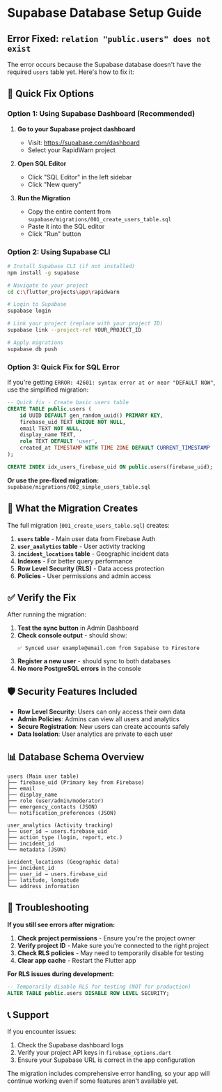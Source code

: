 # Supabase Database Setup Guide

## Error Fixed: `relation "public.users" does not exist`

The error occurs because the Supabase database doesn't have the required `users` table yet. Here's how to fix it:

## 🚀 Quick Fix Options

### Option 1: Using Supabase Dashboard (Recommended)

1. **Go to your Supabase project dashboard**
   - Visit: https://supabase.com/dashboard
   - Select your RapidWarn project

2. **Open SQL Editor**
   - Click "SQL Editor" in the left sidebar
   - Click "New query"

3. **Run the Migration**
   - Copy the entire content from `supabase/migrations/001_create_users_table.sql`
   - Paste it into the SQL editor
   - Click "Run" button

### Option 2: Using Supabase CLI

```bash
# Install Supabase CLI (if not installed)
npm install -g supabase

# Navigate to your project
cd c:\flutter_projects\app\rapidwarn

# Login to Supabase
supabase login

# Link your project (replace with your project ID)
supabase link --project-ref YOUR_PROJECT_ID

# Apply migrations
supabase db push
```

### Option 3: Quick Fix for SQL Error

If you're getting `ERROR: 42601: syntax error at or near "DEFAULT NOW"`, use the simplified migration:

```sql
-- Quick fix - Create basic users table
CREATE TABLE public.users (
    id UUID DEFAULT gen_random_uuid() PRIMARY KEY,
    firebase_uid TEXT UNIQUE NOT NULL,
    email TEXT NOT NULL,
    display_name TEXT,
    role TEXT DEFAULT 'user',
    created_at TIMESTAMP WITH TIME ZONE DEFAULT CURRENT_TIMESTAMP
);

CREATE INDEX idx_users_firebase_uid ON public.users(firebase_uid);
```

**Or use the pre-fixed migration:** `supabase/migrations/002_simple_users_table.sql`

## 🔧 What the Migration Creates

The full migration (`001_create_users_table.sql`) creates:

1. **`users` table** - Main user data from Firebase Auth
2. **`user_analytics` table** - User activity tracking
3. **`incident_locations` table** - Geographic incident data
4. **Indexes** - For better query performance
5. **Row Level Security (RLS)** - Data access protection
6. **Policies** - User permissions and admin access

## ✅ Verify the Fix

After running the migration:

1. **Test the sync button** in Admin Dashboard
2. **Check console output** - should show:
   ```
   ✅ Synced user example@email.com from Supabase to Firestore
   ```
3. **Register a new user** - should sync to both databases
4. **No more PostgreSQL errors** in the console

## 🛡️ Security Features Included

- **Row Level Security**: Users can only access their own data
- **Admin Policies**: Admins can view all users and analytics
- **Secure Registration**: New users can create accounts safely
- **Data Isolation**: User analytics are private to each user

## 📊 Database Schema Overview

```
users (Main user table)
├── firebase_uid (Primary key from Firebase)
├── email
├── display_name
├── role (user/admin/moderator)
├── emergency_contacts (JSON)
└── notification_preferences (JSON)

user_analytics (Activity tracking)
├── user_id → users.firebase_uid
├── action_type (login, report, etc.)
├── incident_id
└── metadata (JSON)

incident_locations (Geographic data)
├── incident_id
├── user_id → users.firebase_uid
├── latitude, longitude
└── address information
```

## 🐛 Troubleshooting

**If you still see errors after migration:**

1. **Check project permissions** - Ensure you're the project owner
2. **Verify project ID** - Make sure you're connected to the right project
3. **Check RLS policies** - May need to temporarily disable for testing
4. **Clear app cache** - Restart the Flutter app

**For RLS issues during development:**
```sql
-- Temporarily disable RLS for testing (NOT for production)
ALTER TABLE public.users DISABLE ROW LEVEL SECURITY;
```

## 📞 Support

If you encounter issues:
1. Check the Supabase dashboard logs
2. Verify your project API keys in `firebase_options.dart`
3. Ensure your Supabase URL is correct in the app configuration

The migration includes comprehensive error handling, so your app will continue working even if some features aren't available yet.